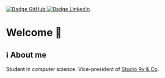 <div id="badges">
    <a href="https://github.com/maelchiotti">
        <img src="https://img.shields.io/badge/GitHub-maelchiotti-171515?logo=github&logoColor=white&style=for-the-badge" alt="Badge GitHub">
    </a>
    <a href="https://www.linkedin.com/in/maelchiotti">
        <img src="https://img.shields.io/badge/LinkedIn-maelchiotti-0a66c2?logo=linkedin&logoColor=white&style=for-the-badge" alt="Badge LinkedIn">
    </a>
</div>

# Welcome 👋

## ℹ️ About me

Student in computer science. Vice-president of [Studio Rv & Co](https://rvandco.fr/).
